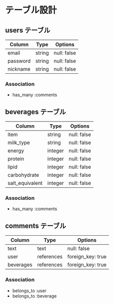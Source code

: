# テーブル設計

## users テーブル

| Column   | Type   | Options     |
| -------- | ------ | ----------- |
| email    | string | null: false |
| password | string | null: false |
| nickname | string | null: false |

### Association

- has_many :comments

## beverages テーブル

| Column          | Type    | Options     |
| --------------- | ------- | ----------- |
| item            | string  | null: false |
| milk_type       | string  | null: false |
| energy          | integer | null: false |
| protein         | integer | null: false |
| lipid           | integer | null: false |
| carbohydrate    | integer | null: false |
| salt_equivalent | integer | null: false |

### Association

- has_many :comments

## comments テーブル

| Column    | Type       | Options           |
| --------- | ---------- | ----------------- |
| text      | text       | null: false       |
| user      | references | foreign_key: true |
| beverages | references | foreign_key: true |

### Association

- belongs_to :user
- belongs_to :beverage